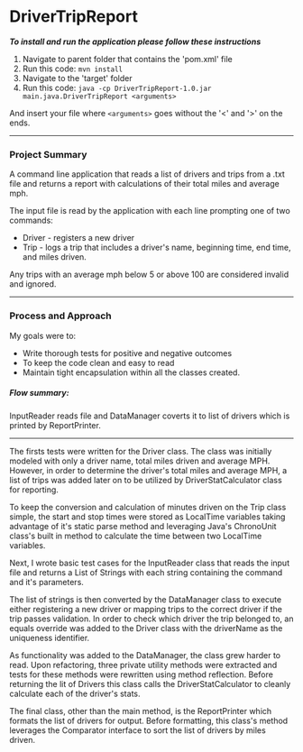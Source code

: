 DriverTripReport
======

<b>*To install and run the application please follow these instructions* </b>

1. Navigate to parent folder that contains the 'pom.xml' file
2. Run this code: `mvn install`
3. Navigate to the  'target' folder 
4. Run this code: `java -cp DriverTripReport-1.0.jar main.java.DriverTripReport <arguments>`

And insert your file where `<arguments>` goes without the '<' and '>' on the ends.

***
### Project Summary

A command line application that reads a list of drivers and trips from a .txt file and returns a report with calculations of their total miles and average mph. 

The input file is read by the application with each line prompting one of two commands: 
+ Driver - registers a new driver
+ Trip - logs a trip that includes a driver's name, beginning time, end time, and miles driven.

Any trips with an average mph below 5 or above 100 are considered invalid and ignored.
***
### Process and Approach

My goals were to:
+ Write thorough tests for positive and negative outcomes 
+ To keep the code clean and easy to read
+ Maintain tight encapsulation within all the classes created.

##### Flow summary:

InputReader reads file and DataManager coverts it to list of drivers which is printed by ReportPrinter.
***

The firsts tests were written for the Driver class. The class was initially modeled with only a driver name, total miles driven and average MPH. However, in order to determine the driver's total miles and average MPH, a list of trips was added later on to be utilized by DriverStatCalculator class for reporting.

To keep the conversion and calculation of minutes driven on the Trip class simple, the start and stop times were stored as LocalTime variables taking advantage of it's static parse method and leveraging Java's ChronoUnit class's built in method to calculate the time between two LocalTime variables.  

Next, I wrote basic test cases for the InputReader class that reads the input file and returns a List of Strings with each string containing the command and it's parameters. 

The list of strings is then converted by the DataManager class to execute either registering a new driver or mapping trips to the correct driver if the trip passes validation. In order to check which driver the trip belonged to, an equals override was added to the Driver class with the driverName as the uniqueness identifier.

As functionality was added to the DataManager, the class grew harder to read. Upon refactoring, three private utility methods were extracted and tests for these methods were rewritten using method reflection. Before returning the lit of Drivers this class calls the DriverStatCalculator to cleanly calculate each of the driver's stats.

The final class, other than the main method, is the ReportPrinter which formats the list of drivers for output. Before formatting, this class's method leverages the Comparator interface to sort the list of drivers by miles driven.


